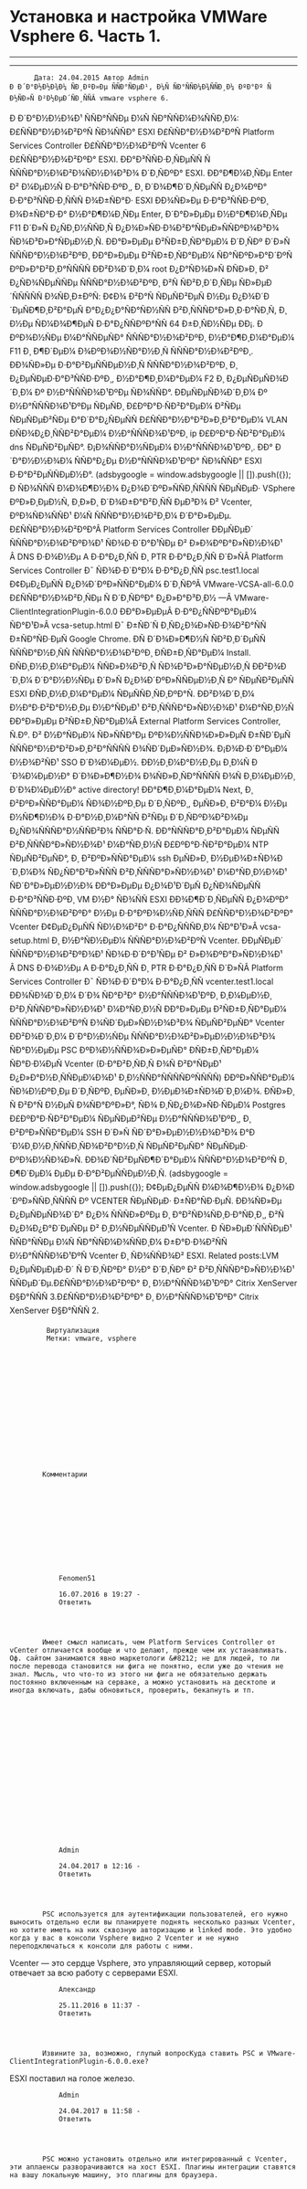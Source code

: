 #                 	Установка и настройка VMWare Vsphere 6. Часть 1.                	  
***            ***

			
            
		

    




	
    	  Дата: 24.04.2015 Автор Admin  
	Ð Ð´Ð°Ð½Ð½Ð¾Ð¼ ÑÐ¸ÐºÐ»Ðµ ÑÑÐ°ÑÐµÐ¹, Ð¼Ñ ÑÐ°ÑÑÐ¼Ð¾ÑÑÐ¸Ð¼ ÐºÐ°Ðº Ñ Ð½ÑÐ»Ñ Ð²Ð½ÐµÐ´ÑÐ¸ÑÑÂ vmware vsphere 6.
Ð Ð´Ð°Ð½Ð½Ð¾Ð¹ ÑÑÐ°ÑÑÐµ Ð¼Ñ ÑÐ°ÑÑÐ¼Ð¾ÑÑÐ¸Ð¼:
Ð£ÑÑÐ°Ð½Ð¾Ð²ÐºÑ ÑÐ¾ÑÑÐ° ESXI
Ð£ÑÑÐ°Ð½Ð¾Ð²ÐºÑ Platform Services Controller
Ð£ÑÑÐ°Ð½Ð¾Ð²ÐºÑ Vcenter 6
 
Ð£ÑÑÐ°Ð½Ð¾Ð²ÐºÐ° ESXI.
ÐÐ°Ð³ÑÑÐ·Ð¸ÑÐµÑÑ Ñ ÑÑÑÐ°Ð½Ð¾Ð²Ð¾ÑÐ½Ð¾Ð³Ð¾ Ð´Ð¸ÑÐºÐ° ESXI.
ÐÐ°Ð¶Ð¼Ð¸ÑÐµ Enter Ð² Ð¼ÐµÐ½Ñ Ð·Ð°Ð³ÑÑÐ·ÐºÐ¸, Ð¸ Ð´Ð¾Ð¶Ð´Ð¸ÑÐµÑÑ Ð¿Ð¾ÐºÐ° Ð·Ð°Ð³ÑÑÐ·Ð¸ÑÑÑ Ð¾Ð±ÑÐ°Ð· ESXI
ÐÐ¾ÑÐ»Ðµ Ð·Ð°Ð³ÑÑÐ·ÐºÐ¸ Ð¾Ð±ÑÐ°Ð·Ð° Ð½Ð°Ð¶Ð¼Ð¸ÑÐµ Enter, Ð´Ð°Ð»ÐµÐµ Ð½Ð°Ð¶Ð¼Ð¸ÑÐµ F11 Ð´Ð»Ñ Ð¿ÑÐ¸Ð½ÑÑÐ¸Ñ Ð¿Ð¾Ð»ÑÐ·Ð¾Ð²Ð°ÑÐµÐ»ÑÑÐºÐ¾Ð³Ð¾ ÑÐ¾Ð³Ð»Ð°ÑÐµÐ½Ð¸Ñ.
ÐÐ°Ð»ÐµÐµ Ð²ÑÐ±Ð¸ÑÐ°ÐµÐ¼ Ð´Ð¸ÑÐº Ð´Ð»Ñ ÑÑÑÐ°Ð½Ð¾Ð²ÐºÐ¸
ÐÐ°Ð»ÐµÐµ Ð²ÑÐ±Ð¸ÑÐ°ÐµÐ¼ ÑÐ°ÑÐºÐ»Ð°Ð´ÐºÑ ÐºÐ»Ð°Ð²Ð¸Ð°ÑÑÑÑ
ÐÐ²Ð¾Ð´Ð¸Ð¼ root Ð¿Ð°ÑÐ¾Ð»Ñ
ÐÑÐ»Ð¸ Ð² Ð¿ÑÐ¾ÑÐµÑÑÐµ ÑÑÑÐ°Ð½Ð¾Ð²ÐºÐ¸ Ð²Ñ ÑÐ²Ð¸Ð´Ð¸ÑÐµ ÑÐ»ÐµÐ´ÑÑÑÑÑ Ð¾ÑÐ¸Ð±ÐºÑ:
Ð¢Ð¾ Ð²Ð°Ñ ÑÐµÑÐ²ÐµÑ Ð½Ðµ Ð¿Ð¾Ð´Ð´ÐµÑÐ¶Ð¸Ð²Ð°ÐµÑ Ð°Ð¿Ð¿Ð°ÑÐ°ÑÐ½ÑÑ Ð²Ð¸ÑÑÑÐ°Ð»Ð¸Ð·Ð°ÑÐ¸Ñ, Ð¸ Ð½Ðµ ÑÐ¼Ð¾Ð¶ÐµÑ Ð·Ð°Ð¿ÑÑÐºÐ°ÑÑ 64 Ð±Ð¸ÑÐ½ÑÐµ ÐÐ¡.
Ð ÐºÐ¾Ð½ÑÐµ Ð¼Ð°ÑÑÐµÑÐ° ÑÑÑÐ°Ð½Ð¾Ð²ÐºÐ¸ Ð½Ð°Ð¶Ð¸Ð¼Ð°ÐµÐ¼ F11 Ð¸ Ð¶Ð´ÐµÐ¼ Ð¾ÐºÐ¾Ð½ÑÐ°Ð½Ð¸Ñ ÑÑÑÐ°Ð½Ð¾Ð²ÐºÐ¸.
ÐÐ¾ÑÐ»Ðµ Ð·Ð°Ð²ÐµÑÑÐµÐ½Ð¸Ñ ÑÑÑÐ°Ð½Ð¾Ð²ÐºÐ¸ Ð¸ Ð¿ÐµÑÐµÐ·Ð°Ð³ÑÑÐ·ÐºÐ¸, Ð½Ð°Ð¶Ð¸Ð¼Ð°ÐµÐ¼ F2 Ð¸ Ð¿ÐµÑÐµÑÐ¾Ð´Ð¸Ð¼ Ðº Ð½Ð°ÑÑÑÐ¾Ð¹ÐºÐµ ÑÐ¾ÑÑÐ°.
ÐÐµÑÐµÑÐ¾Ð´Ð¸Ð¼ Ðº Ð½Ð°ÑÑÑÐ¾Ð¹ÐºÐµ ÑÐµÑÐ¸
Ð£ÐºÐ°Ð·ÑÐ²Ð°ÐµÐ¼ Ð²ÑÐµ ÑÐµÑÐµÐ²ÑÐµ Ð°Ð´Ð°Ð¿ÑÐµÑÑ
Ð£ÑÑÐ°Ð½Ð°Ð²Ð»Ð¸Ð²Ð°ÐµÐ¼ VLAN
ÐÑÐ¾Ð¿Ð¸ÑÑÐ²Ð°ÐµÐ¼ Ð½Ð°ÑÑÑÐ¾Ð¹ÐºÐ¸ ip
Ð£ÐºÐ°Ð·ÑÐ²Ð°ÐµÐ¼ dns ÑÐµÑÐ²ÐµÑÐ°.
Ð¡Ð¾ÑÑÐ°Ð½ÑÐµÐ¼ Ð½Ð°ÑÑÑÐ¾Ð¹ÐºÐ¸. ÐÐ° Ð´Ð°Ð½Ð½Ð¾Ð¼ ÑÑÐ°Ð¿Ðµ Ð½Ð°ÑÑÑÐ¾Ð¹ÐºÐ° ÑÐ¾ÑÑÐ° ESXI Ð·Ð°Ð²ÐµÑÑÐµÐ½Ð°.
(adsbygoogle = window.adsbygoogle || []).push({});
Ð ÑÐ¾ÑÑÑ Ð¼Ð¾Ð¶Ð½Ð¾ Ð¿Ð¾Ð´ÐºÐ»ÑÑÐ¸ÑÑÑÑ ÑÐµÑÐµÐ· VSphere ÐºÐ»Ð¸ÐµÐ½Ñ, Ð¸Ð»Ð¸ Ð´Ð¾Ð±Ð°Ð²Ð¸ÑÑ ÐµÐ³Ð¾ Ð² Vcenter, ÐºÐ¾ÑÐ¾ÑÑÐ¹ Ð¼Ñ ÑÑÑÐ°Ð½Ð¾Ð²Ð¸Ð¼ Ð´Ð°Ð»ÐµÐµ.
Ð£ÑÑÐ°Ð½Ð¾Ð²ÐºÐ°Â Platform Services Controller
ÐÐµÑÐµÐ´ ÑÑÑÐ°Ð½Ð¾Ð²ÐºÐ¾Ð¹ ÑÐ¾Ð·Ð´Ð°Ð¹ÑÐµ Ð² Ð»Ð¾ÐºÐ°Ð»ÑÐ½Ð¾Ð¹ Â DNS Ð·Ð¾Ð½Ðµ A Ð·Ð°Ð¿Ð¸ÑÑ Ð¸ PTR Ð·Ð°Ð¿Ð¸ÑÑ Ð´Ð»ÑÂ Platform Services Controller
Ð¯ ÑÐ¾Ð·Ð´Ð°Ð¼ Ð·Ð°Ð¿Ð¸ÑÑ psc.test1.local
Ð¢ÐµÐ¿ÐµÑÑ Ð¿Ð¾Ð´ÐºÐ»ÑÑÐ°ÐµÐ¼ Ð´Ð¸ÑÐºÂ VMware-VCSA-all-6.0.0
Ð£ÑÑÐ°Ð½Ð¾Ð²Ð¸ÑÐµ Ñ Ð´Ð¸ÑÐºÐ° Ð¿Ð»Ð°Ð³Ð¸Ð½ —Â VMware-ClientIntegrationPlugin-6.0.0
ÐÐ°Ð»ÐµÐµÂ Ð·Ð°Ð¿ÑÑÐºÐ°ÐµÐ¼ ÑÐ°Ð¹Ð»Â vcsa-setup.html
Ð¯ Ð±ÑÐ´Ñ Ð¸ÑÐ¿Ð¾Ð»ÑÐ·Ð¾Ð²Ð°ÑÑ Ð±ÑÐ°ÑÐ·ÐµÑ Google Chrome.
ÐÑ Ð´Ð¾Ð»Ð¶Ð½Ñ ÑÐ²Ð¸Ð´ÐµÑÑ ÑÑÑÐ°Ð½Ð¸ÑÑ ÑÑÑÐ°Ð½Ð¾Ð²ÐºÐ¸
ÐÑÐ±Ð¸ÑÐ°ÐµÐ¼ Install.
ÐÑÐ¸Ð½Ð¸Ð¼Ð°ÐµÐ¼ ÑÑÐ»Ð¾Ð²Ð¸Ñ ÑÐ¾Ð³Ð»Ð°ÑÐµÐ½Ð¸Ñ
ÐÐ²Ð¾Ð´Ð¸Ð¼ Ð´Ð°Ð½Ð½ÑÐµ Ð´Ð»Ñ Ð¿Ð¾Ð´ÐºÐ»ÑÑÐµÐ½Ð¸Ñ Ðº ÑÐµÑÐ²ÐµÑÑ ESXI
ÐÑÐ¸Ð½Ð¸Ð¼Ð°ÐµÐ¼ ÑÐµÑÑÐ¸ÑÐ¸ÐºÐ°Ñ.
ÐÐ²Ð¾Ð´Ð¸Ð¼ Ð½Ð°Ð·Ð²Ð°Ð½Ð¸Ðµ Ð½Ð°ÑÐµÐ¹ Ð²Ð¸ÑÑÑÐ°Ð»ÑÐ½Ð¾Ð¹ Ð¼Ð°ÑÐ¸Ð½Ñ
ÐÐ°Ð»ÐµÐµ Ð²ÑÐ±Ð¸ÑÐ°ÐµÐ¼Â External Platform Services Controller, Ñ.Ðº. Ð² Ð½Ð°ÑÐµÐ¼ ÑÐ»ÑÑÐ°Ðµ ÐºÐ¾Ð½ÑÑÐ¾Ð»Ð»ÐµÑ Ð±ÑÐ´ÐµÑ ÑÑÑÐ°Ð½Ð°Ð²Ð»Ð¸Ð²Ð°ÑÑÑÑ Ð¾ÑÐ´ÐµÐ»ÑÐ½Ð¾.
Ð¡Ð¾Ð·Ð´Ð°ÐµÐ¼ Ð½Ð¾Ð²ÑÐ¹ SSO Ð´Ð¾Ð¼ÐµÐ½. ÐÐ½Ð¸Ð¼Ð°Ð½Ð¸Ðµ Ð¸Ð¼Ñ Ð´Ð¾Ð¼ÐµÐ½Ð° Ð´Ð¾Ð»Ð¶Ð½Ð¾ Ð¾ÑÐ»Ð¸ÑÐ°ÑÑÑÑ Ð¾Ñ Ð¸Ð¼ÐµÐ½Ð¸ Ð´Ð¾Ð¼ÐµÐ½Ð° active directory!
ÐÐ°Ð¶Ð¸Ð¼Ð°ÐµÐ¼ Next, Ð¸ Ð²ÐºÐ»ÑÑÐ°ÐµÐ¼ ÑÐ¾Ð½ÐºÐ¸Ðµ Ð´Ð¸ÑÐºÐ¸, ÐµÑÐ»Ð¸ Ð²Ð°Ð¼ Ð½Ðµ Ð½ÑÐ¶Ð½Ð¾ Ð·Ð°Ð½Ð¸Ð¼Ð°ÑÑ Ð²ÑÐµ Ð´Ð¸ÑÐºÐ¾Ð²Ð¾Ðµ Ð¿ÑÐ¾ÑÑÑÐ°Ð½ÑÑÐ²Ð¾ ÑÑÐ°Ð·Ñ.
ÐÐ°ÑÑÑÐ°Ð¸Ð²Ð°ÐµÐ¼ ÑÐµÑÑ Ð²Ð¸ÑÑÑÐ°Ð»ÑÐ½Ð¾Ð¹ Ð¼Ð°ÑÐ¸Ð½Ñ
Ð£ÐºÐ°Ð·ÑÐ²Ð°ÐµÐ¼ NTP ÑÐµÑÐ²ÐµÑÐ°, Ð¸ Ð²ÐºÐ»ÑÑÐ°ÐµÐ¼ ssh ÐµÑÐ»Ð¸ Ð½ÐµÐ¾Ð±ÑÐ¾Ð´Ð¸Ð¼Ð¾ ÑÐ¿ÑÐ°Ð²Ð»ÑÑÑ Ð²Ð¸ÑÑÑÐ°Ð»ÑÐ½Ð¾Ð¹ Ð¼Ð°ÑÐ¸Ð½Ð¾Ð¹ ÑÐ´Ð°Ð»ÐµÐ½Ð½Ð¾
ÐÐ°Ð»ÐµÐµ Ð¿Ð¾Ð¹Ð´ÐµÑ Ð¿ÑÐ¾ÑÐµÑÑ Ð·Ð°Ð³ÑÑÐ·ÐºÐ¸ VM Ð½Ð° ÑÐ¾ÑÑ ESXI
ÐÐ¾Ð¶Ð´Ð¸ÑÐµÑÑ Ð¿Ð¾ÐºÐ° ÑÑÑÐ°Ð½Ð¾Ð²ÐºÐ° Ð½Ðµ Ð·Ð°ÐºÐ¾Ð½ÑÐ¸ÑÑÑ
Ð£ÑÑÐ°Ð½Ð¾Ð²ÐºÐ° Vcenter
Ð¢ÐµÐ¿ÐµÑÑ ÑÐ½Ð¾Ð²Ð° Ð·Ð°Ð¿ÑÑÑÐ¸Ð¼ ÑÐ°Ð¹Ð»Â vcsa-setup.html Ð¸ Ð½Ð°ÑÐ½ÐµÐ¼ ÑÑÑÐ°Ð½Ð¾Ð²ÐºÑ Vcenter.
ÐÐµÑÐµÐ´ ÑÑÑÐ°Ð½Ð¾Ð²ÐºÐ¾Ð¹ ÑÐ¾Ð·Ð´Ð°Ð¹ÑÐµ Ð² Ð»Ð¾ÐºÐ°Ð»ÑÐ½Ð¾Ð¹ Â DNS Ð·Ð¾Ð½Ðµ A Ð·Ð°Ð¿Ð¸ÑÑ Ð¸ PTR Ð·Ð°Ð¿Ð¸ÑÑ Ð´Ð»ÑÂ Platform Services Controller
Ð¯ ÑÐ¾Ð·Ð´Ð°Ð¼ Ð·Ð°Ð¿Ð¸ÑÑ vcenter.test1.local
ÐÐ¾ÑÐ¾Ð´Ð¸Ð¼ Ð´Ð¾ ÑÐ°Ð³Ð° Ð½Ð°ÑÑÑÐ¾Ð¹ÐºÐ¸ Ð¸Ð¼ÐµÐ½Ð¸ Ð²Ð¸ÑÑÑÐ°Ð»ÑÐ½Ð¾Ð¹ Ð¼Ð°ÑÐ¸Ð½Ñ
ÐÐ°Ð»ÐµÐµ Ð²ÑÐ±Ð¸ÑÐ°ÐµÐ¼ ÑÑÑÐ°Ð½Ð¾Ð²ÐºÑ Ð¾ÑÐ´ÐµÐ»ÑÐ½Ð¾Ð³Ð¾ ÑÐµÑÐ²ÐµÑÐ° Vcenter
ÐÐ²Ð¾Ð´Ð¸Ð¼ Ð´Ð°Ð½Ð½ÑÐµ ÑÑÑÐ°Ð½Ð¾Ð²Ð»ÐµÐ½Ð½Ð¾Ð³Ð¾ ÑÐ°Ð½ÐµÐµ PSC ÐºÐ¾Ð½ÑÑÐ¾Ð»Ð»ÐµÑÐ°
ÐÑÐ±Ð¸ÑÐ°ÐµÐ¼ ÑÐ°Ð·Ð¼ÐµÑ Vcenter (Ð·Ð°Ð²Ð¸ÑÐ¸Ñ Ð¾Ñ Ð²Ð°ÑÐµÐ¹ Ð¿Ð»Ð°Ð½Ð¸ÑÑÐµÐ¼Ð¾Ð¹ Ð¸Ð½ÑÑÐ°ÑÑÑÑÐºÑÑÑÑ)
ÐÐºÐ»ÑÑÐ°ÐµÐ¼ ÑÐ¾Ð½ÐºÐ¸Ðµ Ð´Ð¸ÑÐºÐ¸ ÐµÑÐ»Ð¸ Ð½ÐµÐ¾Ð±ÑÐ¾Ð´Ð¸Ð¼Ð¾.
ÐÑÐ»Ð¸ Ñ Ð²Ð°Ñ Ð½ÐµÑ Ð¾ÑÐ°ÐºÐ»Ð°, ÑÐ¾ Ð¸ÑÐ¿Ð¾Ð»ÑÐ·ÑÐµÐ¼ Postgres
Ð£ÐºÐ°Ð·ÑÐ²Ð°ÐµÐ¼ ÑÐµÑÐµÐ²ÑÐµ Ð½Ð°ÑÑÑÐ¾Ð¹ÐºÐ¸, Ð¸ Ð²ÐºÐ»ÑÑÐ°ÐµÐ¼ SSH Ð´Ð»Ñ ÑÐ´Ð°Ð»ÐµÐ½Ð½Ð¾Ð³Ð¾ Ð°Ð´Ð¼Ð¸Ð½Ð¸ÑÑÑÐ¸ÑÐ¾Ð²Ð°Ð½Ð¸Ñ ÑÐµÑÐ²ÐµÑÐ° ÑÐµÑÐµÐ· ÐºÐ¾Ð½ÑÐ¾Ð»Ñ.
ÐÐ¾Ð´ÑÐ²ÐµÑÐ¶Ð´Ð°ÐµÐ¼ ÑÑÑÐ°Ð½Ð¾Ð²ÐºÑ Ð¸ Ð¶Ð´ÐµÐ¼ ÐµÐµ Ð·Ð°Ð²ÐµÑÑÐµÐ½Ð¸Ñ.
(adsbygoogle = window.adsbygoogle || []).push({});
Ð¢ÐµÐ¿ÐµÑÑ Ð¼Ð¾Ð¶Ð½Ð¾ Ð¿Ð¾Ð´ÐºÐ»ÑÑÐ¸ÑÑÑÑ Ðº VCENTER ÑÐµÑÐµÐ· Ð±ÑÐ°ÑÐ·ÐµÑ.
ÐÐ¾ÑÐ»Ðµ Ð¿ÐµÑÐµÑÐ¾Ð´Ð° Ð¿Ð¾ ÑÑÑÐ»ÐºÐµ Ð¸ Ð°Ð²ÑÐ¾ÑÐ¸Ð·Ð°ÑÐ¸Ð¸, Ð²Ñ Ð¿Ð¾Ð¿Ð°Ð´ÐµÑÐµ Ð² Ð¸Ð½ÑÐµÑÑÐµÐ¹Ñ Vcenter.
Ð ÑÐ»ÐµÐ´ÑÑÑÐµÐ¹ ÑÑÐ°ÑÑÐµ Ð¼Ñ ÑÐ°ÑÑÐ¼Ð¾ÑÑÐ¸Ð¼ Ð±Ð°Ð·Ð¾Ð²ÑÑ Ð½Ð°ÑÑÑÐ¾Ð¹ÐºÑ Vcenter Ð¸ ÑÐ¾ÑÑÐ¾Ð² ESXI.
Related posts:LVM Ð¿ÐµÑÐµÐµÐ·Ð´ Ñ Ð´Ð¸ÑÐºÐ° Ð½Ð° Ð´Ð¸ÑÐº Ð² Ð²Ð¸ÑÑÑÐ°Ð»ÑÐ½Ð¾Ð¹ ÑÑÐµÐ´Ðµ.Ð£ÑÑÐ°Ð½Ð¾Ð²ÐºÐ° Ð¸ Ð½Ð°ÑÑÑÐ¾Ð¹ÐºÐ° Citrix XenServer Ð§Ð°ÑÑÑ 3.Ð£ÑÑÐ°Ð½Ð¾Ð²ÐºÐ° Ð¸ Ð½Ð°ÑÑÑÐ¾Ð¹ÐºÐ° Citrix XenServer Ð§Ð°ÑÑÑ 2.
        
             Виртуализация 
             Метки: vmware, vsphere  
        
            
        
    



                        
                    
                    
                
        
                
	
    	
        
        	Комментарии
        
		
		 
    
    
        
                    
         
        
            
            
                
                Fenomen51
                  
                16.07.2016 в 19:27 - 
                Ответить                                
                
            
    
                      
            Имеет смысл написать, чем Platform Services Controller от vCenter отличается вообще и что делают, прежде чем их устанавливать. Оф. сайтом занимаются явно маркетологи &#8212; не для людей, то ли после перевода становится ни фига не понятно, если уже до чтения не знал. Мысль, что что-то из этого ни фига не обязательно держать постоянно включенным на серваке, а можно установить на десктопе и иногда включать, дабы обновиться, проверить, бекапнуть и тп.
          
        
        
        


    
    

 
    
    
        
                    
         
        
            
            
                
                Admin
                  
                24.04.2017 в 12:16 - 
                Ответить                                
                
            
    
                      
            PSC используется для аутентификации пользователей, его нужно выносить отдельно если вы планируете поднять несколько разных Vcenter, но хотите иметь на них сквозную авторизацию и linked mode. Это удобно когда у вас в консоли Vsphere видно 2 Vcenter и не нужно переподключаться к консоли для работы с ними.
Vcenter &#8212; это сердце Vsphere, это управляющий сервер, который отвечает за всю работу с серверами ESXI.
          
        
        
        


    
    

 
    
    
        
                    
         
        
            
            
                
                Александр
                  
                25.11.2016 в 11:37 - 
                Ответить                                
                
            
    
                      
            Извините за, возможно, глупый вопросКуда ставить PSC и VMware-ClientIntegrationPlugin-6.0.0.exe?
ESXI поставил на голое железо.
          
        
        
        


    
    

 
    
    
        
                    
         
        
            
            
                
                Admin
                  
                24.04.2017 в 11:58 - 
                Ответить                                
                
            
    
                      
            PSC можно установить отдельно или интегрированный с Vcenter, эти аплаенсы разворачиваются на хост ESXI. Плагины интеграции ставятся на вашу локальную машину, это плагины для браузера.
          
        
        
        


    
    

 
    
    
        
                    
         
        
            
            
                
                Bukas
                  
                30.11.2016 в 15:52 - 
                Ответить                                
                
            
    
                      
            После перехода по ссылке в последнем шаге Chrome выдал ошибку
&#171;Не удается получить доступ к сайту
Сайт 10.0.0.39 не позволяет установить соединение.&#187;
          
        
        
        


    
    

 
    
    
        
                    
         
        
            
            
                
                Admin
                  
                24.04.2017 в 11:57 - 
                Ответить                                
                
            
    
                      
            Возможно вы где-то допустили ошибку при настройке Vcenter, например виртуальная машина с ним не запущена.
          
        
        
        


    
    

	
    








	
		
		Добавить комментарий для Bukas Отменить ответВаш адрес email не будет опубликован.Комментарий Имя 
Email 
Сайт 
 
&#916;document.getElementById( "ak_js_1" ).setAttribute( "value", ( new Date() ).getTime() );	
	


<ins class="adsbygoogle"
     style="display:block"
     data-ad-client="ca-pub-1890562251101921"
     data-ad-slot="9117958896"
     data-ad-format="auto">

(adsbygoogle = window.adsbygoogle || []).push({});





			
        
        

		

        

           
    
    


  


	
    

		
        
             
			

                

                    
                                                  Все права защищены. IT Traveler 2023 
                         
                        
																														                    
                    

				
                
                
    
			
		                            
	

	
                
                
			
                
		
        
	
    


jQuery(document).ready(function($){
  $("a[rel*=lightbox]").colorbox({initialWidth:"30%",initialHeight:"30%",maxWidth:"90%",maxHeight:"90%",opacity:0.8,current:" {current}  {total}",previous:"",close:"Закрыть"});
});
  



    (function (d, w, c) {
        (w[c] = w[c] || []).push(function() {
            try {
                w.yaCounter27780774 = new Ya.Metrika({
                    id:27780774,
                    clickmap:true,
                    trackLinks:true,
                    accurateTrackBounce:true,
                    webvisor:true,
                    trackHash:true
                });
            } catch(e) { }
        });

        var n = d.getElementsByTagName("script")[0],
            s = d.createElement("script"),
            f = function () { n.parentNode.insertBefore(s, n); };
        s.type = "text/javascript";
        s.async = true;
        s.src = "https://mc.yandex.ru/metrika/watch.js";

        if (w.opera == "[object Opera]") {
            d.addEventListener("DOMContentLoaded", f, false);
        } else { f(); }
    })(document, window, "yandex_metrika_callbacks");





  (function(i,s,o,g,r,a,m){i['GoogleAnalyticsObject']=r;i[r]=i[r]||function(){
  (i[r].q=i[r].q||[]).push(arguments)},i[r].l=1*new Date();a=s.createElement(o),
  m=s.getElementsByTagName(o)[0];a.async=1;a.src=g;m.parentNode.insertBefore(a,m)
  })(window,document,'script','//www.google-analytics.com/analytics.js','ga');

  ga('create', 'UA-58126221-1', 'auto');
  ga('send', 'pageview');






